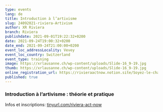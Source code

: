 ```yaml
---
type: events
lang: de
title: Introduction à l’artivisme
slug: 24092021-riviera-Artivism
author: XR Riviera
branch: Riviera
publishdate: 2021-09-01T19:22:32+0200
date: 2021-09-24T19:00:32+0200
date_end: 2021-09-24T21:00:00+0200
event_loc_addressLocality: Vevey
event_loc_country: Switzerland
event_type: training
image: https://xrlausanne.ch/wp-content/uploads/Slide-16_9-19.jpg
thumb: https://xrlausanne.ch/wp-content/uploads/Slide-16_9-19.jpg
online_registration_url: https://rivieraactnow.notion.site/Soyez-le-changement-09402a28bd774b00aa6b4a426fce416e
published: true
---
```

### Introduction à l’artivisme : théorie et pratique

Infos et inscriptions: [tinyurl.com/riviera-act-now](https://tinyurl.com/riviera-act-now?fbclid=IwAR2JcD_PLW71JtjQT7KVBNu5b2byd3u6QQUAm1eGjZlvEQm9RkSEcnh1f5k)